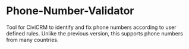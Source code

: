# Phone-Number-Validator
Tool for CiviCRM to identify and fix phone numbers according to user defined rules. Unlike the previous version, this supports phone numbers from many countries.
